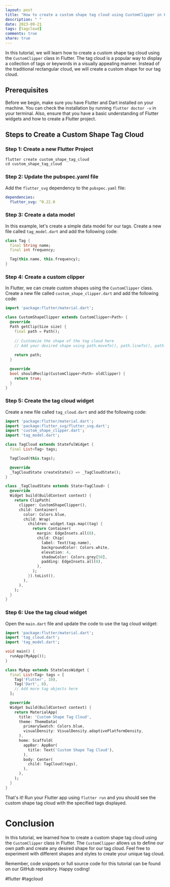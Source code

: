 ```yaml
---
layout: post
title: "How to create a custom shape tag cloud using CustomClipper in Flutter"
description: " "
date: 2023-09-21
tags: [tagcloud]
comments: true
share: true
---
```


In this tutorial, we will learn how to create a custom shape tag cloud using the `CustomClipper` class in Flutter. The tag cloud is a popular way to display a collection of tags or keywords in a visually appealing manner. Instead of the traditional rectangular cloud, we will create a custom shape for our tag cloud.

## Prerequisites
Before we begin, make sure you have Flutter and Dart installed on your machine. You can check the installation by running `flutter doctor -v` in your terminal. Also, ensure that you have a basic understanding of Flutter widgets and how to create a Flutter project.

## Steps to Create a Custom Shape Tag Cloud

### Step 1: Create a new Flutter Project
```
flutter create custom_shape_tag_cloud
cd custom_shape_tag_cloud
```

### Step 2: Update the pubspec.yaml file
Add the `flutter_svg` dependency to the `pubspec.yaml` file:
```yaml
dependencies:
  flutter_svg: ^0.22.0
```

### Step 3: Create a data model
In this example, let's create a simple data model for our tags. Create a new file called `tag_model.dart` and add the following code:
```dart
class Tag {
  final String name;
  final int frequency;

  Tag(this.name, this.frequency);
}
```

### Step 4: Create a custom clipper
In Flutter, we can create custom shapes using the `CustomClipper` class. Create a new file called `custom_shape_clipper.dart` and add the following code:
```dart
import 'package:flutter/material.dart';

class CustomShapeClipper extends CustomClipper<Path> {
  @override
  Path getClip(Size size) {
    final path = Path();
    
    // Customize the shape of the tag cloud here
    // Add your desired shape using path.moveTo(), path.lineTo(), path.quadraticBezierTo(), etc.
    
    return path;
  }

  @override
  bool shouldReclip(CustomClipper<Path> oldClipper) {
    return true;
  }
}
```

### Step 5: Create the tag cloud widget
Create a new file called `tag_cloud.dart` and add the following code:
```dart
import 'package:flutter/material.dart';
import 'package:flutter_svg/flutter_svg.dart';
import 'custom_shape_clipper.dart';
import 'tag_model.dart';

class TagCloud extends StatefulWidget {
  final List<Tag> tags;

  TagCloud(this.tags);

  @override
  _TagCloudState createState() => _TagCloudState();
}

class _TagCloudState extends State<TagCloud> {
  @override
  Widget build(BuildContext context) {
    return ClipPath(
      clipper: CustomShapeClipper(),
      child: Container(
        color: Colors.blue,
        child: Wrap(
          children: widget.tags.map((tag) {
            return Container(
              margin: EdgeInsets.all(8),
              child: Chip(
                label: Text(tag.name),
                backgroundColor: Colors.white,
                elevation: 4,
                shadowColor: Colors.grey[50],
                padding: EdgeInsets.all(8),
              ),
            );
          }).toList(),
        ),
      ),
    );
  }
}
```

### Step 6: Use the tag cloud widget
Open the `main.dart` file and update the code to use the tag cloud widget:
```dart
import 'package:flutter/material.dart';
import 'tag_cloud.dart';
import 'tag_model.dart';

void main() {
  runApp(MyApp());
}

class MyApp extends StatelessWidget {
  final List<Tag> tags = [
    Tag('Flutter', 10),
    Tag('Dart', 8),
    // Add more tag objects here
  ];

  @override
  Widget build(BuildContext context) {
    return MaterialApp(
      title: 'Custom Shape Tag Cloud',
      theme: ThemeData(
        primarySwatch: Colors.blue,
        visualDensity: VisualDensity.adaptivePlatformDensity,
      ),
      home: Scaffold(
        appBar: AppBar(
          title: Text('Custom Shape Tag Cloud'),
        ),
        body: Center(
          child: TagCloud(tags),
        ),
      ),
    );
  }
}
```

That's it! Run your Flutter app using `flutter run` and you should see the custom shape tag cloud with the specified tags displayed.

# Conclusion
In this tutorial, we learned how to create a custom shape tag cloud using the `CustomClipper` class in Flutter. The `CustomClipper` allows us to define our own path and create any desired shape for our tag cloud. Feel free to experiment with different shapes and styles to create your unique tag cloud.

Remember, code snippets or full source code for this tutorial can be found on our GitHub repository. Happy coding!

#flutter #tagcloud